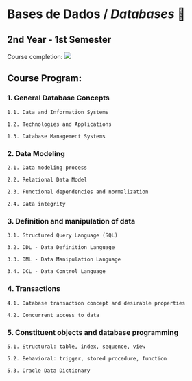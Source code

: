 # Bases de Dados / *Databases* 🧮

## 2nd Year - 1st Semester 

Course completion: ![](https://progress-bar.dev/50)

## Course Program:
### 1. General Database Concepts

    1.1. Data and Information Systems

    1.2. Technologies and Applications
    
    1.3. Database Management Systems

### 2. Data Modeling
    
    2.1. Data modeling process
    
    2.2. Relational Data Model
    
    2.3. Functional dependencies and normalization
    
    2.4. Data integrity

### 3. Definition and manipulation of data
    
    3.1. Structured Query Language (SQL)
    
    3.2. DDL - Data Definition Language
    
    3.3. DML - Data Manipulation Language
    
    3.4. DCL - Data Control Language

### 4. Transactions

    4.1. Database transaction concept and desirable properties

    4.2. Concurrent access to data

### 5. Constituent objects and database programming

    5.1. Structural: table, index, sequence, view

    5.2. Behavioral: trigger, stored procedure, function

    5.3. Oracle Data Dictionary

